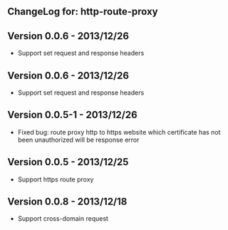 ## ChangeLog for: http-route-proxy

## Version 0.0.6 - 2013/12/26

- Support set request and response headers

## Version 0.0.6 - 2013/12/26

- Support set request and response headers

## Version 0.0.5-1 - 2013/12/26

- Fixed bug: route proxy http to https website which certificate has not been unauthorized will be response error

## Version 0.0.5 - 2013/12/25

- Support https route proxy

## Version 0.0.8 - 2013/12/18

- Support cross-domain request